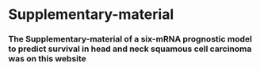 # Supplementary-material
### The Supplementary-material of a six-mRNA prognostic model to predict survival in head and neck squamous cell carcinoma was on this website
